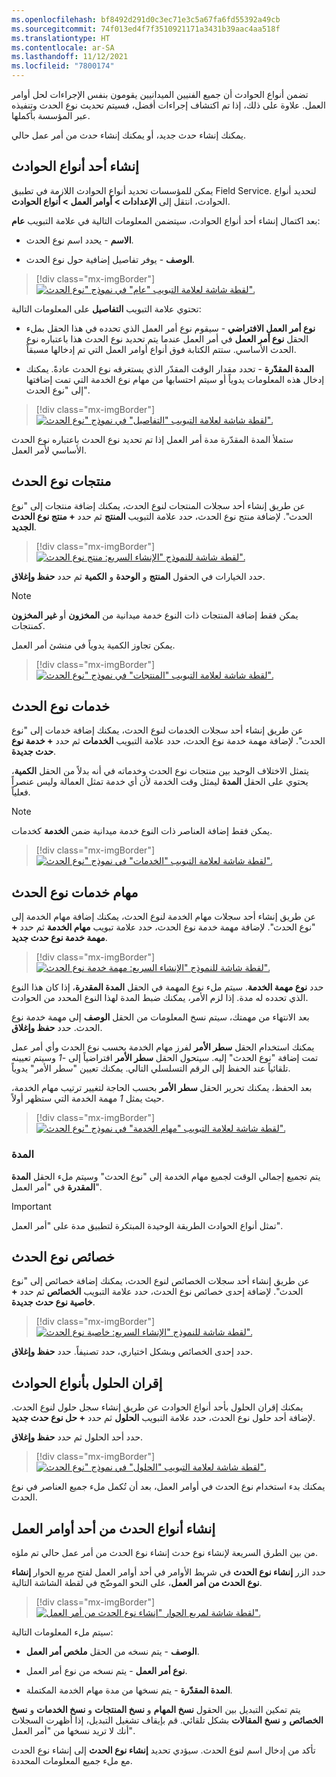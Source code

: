 ```yaml
---
ms.openlocfilehash: bf8492d291d0c3ec71e3c5a67fa6fd55392a49cb
ms.sourcegitcommit: 74f013ed4f7f3510921171a3431b39aac4aa518f
ms.translationtype: HT
ms.contentlocale: ar-SA
ms.lasthandoff: 11/12/2021
ms.locfileid: "7800174"
---
```

تضمن أنواع الحوادث أن جميع الفنيين الميدانيين يقومون بنفس الإجراءات لحل أوامر العمل. علاوة على ذلك، إذا تم اكتشاف إجراءات أفضل، فسيتم تحديث نوع الحدث وتنفيذه عبر المؤسسة بأكملها.

يمكنك إنشاء حدث جديد، أو يمكنك إنشاء حدث من أمر عمل حالي.

## <a name="create-an-incident-type"></a>إنشاء أحد أنواع الحوادث

يمكن للمؤسسات تحديد أنواع الحوادث اللازمة في تطبيق Field Service. لتحديد أنواع الحوادث، انتقل إلى **الإعدادات > أوامر العمل > أنواع الحوادث**.

بعد اكتمال إنشاء أحد أنواع الحوادث، سيتضمن المعلومات التالية في علامة التبويب **عام**:

- **الاسم** - يحدد اسم نوع الحدث.

- **الوصف** - يوفر تفاصيل إضافية حول نوع الحدث.

> [!div class="mx-imgBorder"]
> [![لقطة شاشة لعلامة التبويب "عام" في نموذج "نوع الحدث".](../media/3-incident-type-general.png)](../media/3-incident-type-general.png#lightbox)

تحتوي علامة التبويب **التفاصيل** على المعلومات التالية:

- **نوع أمر العمل الافتراضي** - سيقوم نوع أمر العمل الذي تحدده في هذا الحقل بملء الحقل **نوع أمر العمل** في أمر العمل عندما يتم تحديد نوع الحدث هذا باعتباره نوع الحدث الأساسي. ستتم الكتابة فوق أنواع أوامر العمل التي تم إدخالها مسبقاً.

- **المدة المقدّرة** - تحدد مقدار الوقت المقدّر الذي يستغرقه نوع الحدث عادةً. يمكنك إدخال هذه المعلومات يدوياً أو سيتم احتسابها من مهام نوع الخدمة التي تمت إضافتها إلى "نوع الحدث".

> [!div class="mx-imgBorder"]
> [![لقطة شاشة لعلامة التبويب "التفاصيل" في نموذج "نوع الحدث".](../media/3-incident-type-details.png)](../media/3-incident-type-details.png#lightbox)

ستملأ المدة المقدّرة مدة أمر العمل إذا تم تحديد نوع الحدث باعتباره نوع الحدث الأساسي لأمر العمل.

## <a name="incident-type-products"></a>منتجات نوع الحدث

عن طريق إنشاء أحد سجلات المنتجات لنوع الحدث، يمكنك إضافة منتجات إلى "نوع الحدث". لإضافة منتج نوع الحدث، حدد علامة التبويب **المنتج** ثم حدد **+ منتج نوع الحدث الجديد**.

> [!div class="mx-imgBorder"]
> [![لقطة شاشة للنموذج "الإنشاء السريع: منتج نوع الحدث".](../media/3-incident-type-product.png)](../media/3-incident-type-product.png#lightbox)

حدد الخيارات في الحقول **المنتج** و **الوحدة** و **الكمية** ثم حدد **حفظ وإغلاق**.

> [!NOTE]
> يمكن فقط إضافة المنتجات ذات النوع خدمة ميدانية من **المخزون** أو **غير المخزون** كمنتجات.

يمكن تجاوز الكمية يدوياً في منشئ أمر العمل.

> [!div class="mx-imgBorder"]
> [![لقطة شاشة لعلامة التبويب "المنتجات" في نموذج "نوع الحدث".](../media/3-incident-type-products.png)](../media/3-incident-type-products.png#lightbox)

## <a name="incident-type-services"></a>خدمات نوع الحدث

عن طريق إنشاء أحد سجلات الخدمات لنوع الحدث، يمكنك إضافة خدمات إلى "نوع الحدث". لإضافة مهمة خدمة نوع الحدث، حدد علامة التبويب **الخدمات** ثم حدد **+ خدمة نوع حدث جديدة**.

يتمثل الاختلاف الوحيد بين منتجات نوع الحدث وخدماته في أنه بدلاً من الحقل **الكمية**، يحتوي على الحقل **المدة** ليمثل وقت الخدمة لأن أي خدمة تمثل العمالة وليس عنصراً فعلياً.

> [!NOTE]
> يمكن فقط إضافة العناصر ذات النوع خدمة ميدانية ضمن **الخدمة** كخدمات.

> [!div class="mx-imgBorder"]
> [![لقطة شاشة لعلامة التبويب "الخدمات" في نموذج "نوع الحدث".](../media/3-incident-type-services.png)](../media/3-incident-type-services.png#lightbox)

## <a name="incident-type-service-tasks"></a>مهام خدمات نوع الحدث

عن طريق إنشاء أحد سجلات مهام الخدمة لنوع الحدث، يمكنك إضافة مهام الخدمة إلى "نوع الحدث". لإضافة مهمة خدمة نوع الحدث، حدد علامة تبويب **مهام الخدمة** ثم حدد **+ مهمة خدمة نوع حدث جديد**.

> [!div class="mx-imgBorder"]
> [![لقطة شاشة للنموذج "الإنشاء السريع: مهمة خدمة نوع الحدث".](../media/3-incident-type-service-task.png)](../media/3-incident-type-service-task.png#lightbox)

حدد **نوع مهمة الخدمة**. سيتم ملء نوع المهمة في الحقل **المدة المقدرة**، إذا كان هذا النوع الذي تحدده له مدة. إذا لزم الأمر، يمكنك ضبط المدة لهذا النوع المحدد من الحوادث.

بعد الانتهاء من مهمتك، سيتم نسخ المعلومات من الحقل **الوصف** إلى مهمة خدمة نوع الحدث. حدد **حفظ وإغلاق**.

يمكنك استخدام الحقل **سطر الأمر** لفرز مهام الخدمة بحسب نوع الحدث وأي أمر عمل تمت إضافة "نوع الحدث" إليه. سيتحول الحقل **سطر الأمر** افتراضياً إلى *-1* وسيتم تعيينه تلقائياً عند الحفظ إلى الرقم التسلسلي التالي.
يمكنك تعيين "سطر الأمر" يدوياً.

بعد الحفظ، يمكنك تحرير الحقل **سطر الأمر** بحسب الحاجة لتغيير ترتيب مهام الخدمة، حيث يمثل *1* مهمة الخدمة التي ستظهر أولاً.

> [!div class="mx-imgBorder"]
> [![لقطة شاشة لعلامة التبويب "مهام الخدمة" في نموذج "نوع الحدث".](../media/3-incident-type-service-tasks.png)](../media/3-incident-type-service-tasks.png#lightbox)

### <a name="duration"></a>المدة

يتم تجميع إجمالي الوقت لجميع مهام الخدمة إلى "نوع الحدث" وسيتم ملء الحقل **المدة المقدرة** في "أمر العمل".

> [!IMPORTANT]
> تمثل أنواع الحوادث الطريقة الوحيدة المبتكرة لتطبيق مدة على "أمر العمل".

## <a name="incident-type-characteristics"></a>خصائص نوع الحدث

عن طريق إنشاء أحد سجلات الخصائص لنوع الحدث، يمكنك إضافة خصائص إلى "نوع الحدث". لإضافة إحدى خصائص نوع الحدث، حدد علامة التبويب **الخصائص** ثم حدد **+ خاصية نوع حدث جديدة**.

> [!div class="mx-imgBorder"]
> [![لقطة شاشة للنموذج "الإنشاء السريع: خاصية نوع الحدث".](../media/3-incident-type-characteristic.png)](../media/3-incident-type-characteristic.png#lightbox)

حدد إحدى الخصائص وبشكل اختياري، حدد تصنيفاً. حدد **حفظ وإغلاق**.

## <a name="associate-resolutions-with-incident-types"></a>إقران الحلول بأنواع الحوادث

يمكنك إقران الحلول بأحد أنواع الحوادث عن طريق إنشاء سجل حلول لنوع الحدث. لإضافة أحد حلول نوع الحدث، حدد علامة التبويب **الحلول** ثم حدد **+ حل نوع حدث جديد**.

حدد أحد الحلول ثم حدد **حفظ وإغلاق**.

> [!div class="mx-imgBorder"]
> [![لقطة شاشة لعلامة التبويب "الحلول" في نموذج "نوع الحدث".](../media/3-incident-type-resolutions.png)](../media/3-incident-type-resolutions.png#lightbox)

يمكنك بدء استخدام نوع الحدث في أوامر العمل، بعد أن تُكمل ملء جميع العناصر في نوع الحدث.

## <a name="create-incident-types-from-a-work-order"></a>إنشاء أنواع الحدث من أحد أوامر العمل

من بين الطرق السريعة لإنشاء نوع حدث إنشاء نوع الحدث من أمر عمل حالي تم ملؤه.

حدد الزر **إنشاء نوع الحدث** في شريط الأوامر في أحد أوامر العمل لفتح مربع الحوار **إنشاء نوع الحدث من أمر العمل**، على النحو الموضّح في لقطة الشاشة التالية.

> [!div class="mx-imgBorder"]
> [![لقطة شاشة لمربع الحوار "إنشاء نوع الحدث من أمر العمل".](../media/3-incident-type-from-work-order.png)](../media/3-incident-type-from-work-order.png#lightbox)

سيتم ملء المعلومات التالية:

- **الوصف** - يتم نسخه من الحقل **ملخص أمر العمل**.

- **نوع أمر العمل** - يتم نسخه من نوع أمر العمل.

- **المدة المقدّرة** - يتم نسخها من مدة مهام الخدمة المكتملة.

يتم تمكين التبديل بين الحقول **نسخ المهام** و **نسخ المنتجات** و **نسخ الخدمات** و **نسخ الخصائص** و **نسخ المقالات** بشكل تلقائي. قم بإيقاف تشغيل التبديل، إذا أظهرت السجلات أنك لا تريد نسخها من "أمر العمل".

تأكد من إدخال اسم لنوع الحدث. سيؤدي تحديد **إنشاء نوع الحدث** إلى إنشاء نوع الحدث مع ملء جميع المعلومات المحددة.
